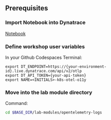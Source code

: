 ## Prerequisites

### Import Notebook into Dynatrace

[Notebook](https://github.com/dynatrace-wwse/enablement-kubernetes-opentelemetry-openpipeline/blob/main/lab-modules/opentelemetry-logs/opentelemetry-logs_dt_notebook.json)

### Define workshop user variables
In your Github Codespaces Terminal:
```
export DT_ENDPOINT=https://{your-environment-id}.live.dynatrace.com/api/v2/otlp
export DT_API_TOKEN={your-api-token}
export NAME=<INITIALS>-k8s-otel-o11y
```

### Move into the lab module directory
Command:
```sh
cd $BASE_DIR/lab-modules/opentelemetry-logs
```